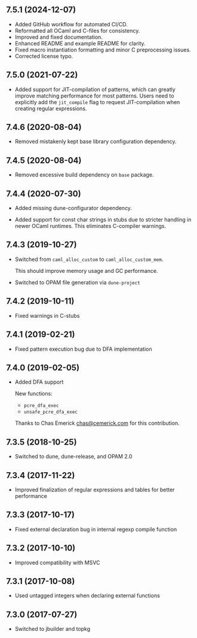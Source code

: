 ## 7.5.1 (2024-12-07)

- Added GitHub workflow for automated CI/CD.
- Reformatted all OCaml and C-files for consistency.
- Improved and fixed documentation.
- Enhanced README and example README for clarity.
- Fixed macro instantiation formatting and minor C preprocessing issues.
- Corrected license typo.

## 7.5.0 (2021-07-22)

- Added support for JIT-compilation of patterns, which can greatly improve
  matching performance for most patterns. Users need to explicitly add
  the `jit_compile` flag to request JIT-compilation when creating regular
  expressions.

## 7.4.6 (2020-08-04)

- Removed mistakenly kept base library configuration dependency.

## 7.4.5 (2020-08-04)

- Removed excessive build dependency on `base` package.

## 7.4.4 (2020-07-30)

- Added missing dune-configurator dependency.

- Added support for const char strings in stubs due to stricter handling
  in newer OCaml runtimes. This eliminates C-compiler warnings.

## 7.4.3 (2019-10-27)

- Switched from `caml_alloc_custom` to `caml_alloc_custom_mem`.

  This should improve memory usage and GC performance.

- Switched to OPAM file generation via `dune-project`

## 7.4.2 (2019-10-11)

- Fixed warnings in C-stubs

## 7.4.1 (2019-02-21)

- Fixed pattern execution bug due to DFA implementation

## 7.4.0 (2019-02-05)

- Added DFA support

  New functions:

  - `pcre_dfa_exec`
  - `unsafe_pcre_dfa_exec`

  Thanks to Chas Emerick <chas@cemerick.com> for this contribution.

## 7.3.5 (2018-10-25)

- Switched to dune, dune-release, and OPAM 2.0

## 7.3.4 (2017-11-22)

- Improved finalization of regular expressions and tables for better
  performance

## 7.3.3 (2017-10-17)

- Fixed external declaration bug in internal regexp compile function

## 7.3.2 (2017-10-10)

- Improved compatibility with MSVC

## 7.3.1 (2017-10-08)

- Used untagged integers when declaring external functions

## 7.3.0 (2017-07-27)

- Switched to jbuilder and topkg
